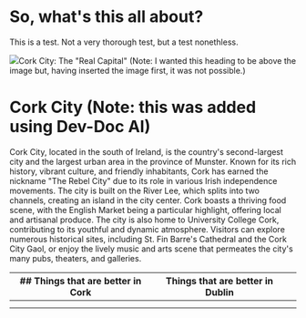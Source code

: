 # So, what's this all about?

This is a test. Not a very thorough test, but a test nonethless.

![](/img/cork_city.png)Cork City: The "Real Capital" (Note: I wanted this heading to be above the image but, having inserted the image first, it was not possible.)

# Cork City (Note: this was added using Dev-Doc AI)

Cork City, located in the south of Ireland, is the country's second-largest city and the largest urban area in the province of Munster. Known for its rich history, vibrant culture, and friendly inhabitants, Cork has earned the nickname "The Rebel City" due to its role in various Irish independence movements. The city is built on the River Lee, which splits into two channels, creating an island in the city center. Cork boasts a thriving food scene, with the English Market being a particular highlight, offering local and artisanal produce. The city is also home to University College Cork, contributing to its youthful and dynamic atmosphere. Visitors can explore numerous historical sites, including St. Fin Barre's Cathedral and the Cork City Gaol, or enjoy the lively music and arts scene that permeates the city's many pubs, theaters, and galleries.

| ## Things that are better in Cork | Things that are better in Dublin |   |
| --------------------------------- | -------------------------------- | - |
|                                   |                                  |   |
|                                   |                                  |   |
